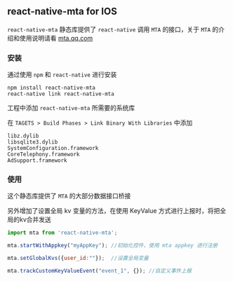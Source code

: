 ## react-native-mta for IOS

`react-native-mta` 静态库提供了 `react-native` 调用 `MTA` 的接口，关于 `MTA` 的介绍和使用说明请看 [mta.qq.com](`mta.qq.com`)

### 安装

通过使用 `npm` 和 `react-native` 进行安装

```
npm install react-native-mta
react-native link react-native-mta
```

工程中添加 `react-native-mta` 所需要的系统库

在 `TAGETS > Build Phases > Link Binary With Libraries` 中添加

```
libz.dylib
libsqlite3.dylib
SystemConfiguration.framework
CoreTelephony.framework
AdSupport.framework
```

### 使用

这个静态库提供了 `MTA` 的大部分数据接口桥接

另外增加了设置全局 kv 变量的方法，在使用 KeyValue 方式进行上报时，将把全局的kv合并发送

```javascript
import mta from 'react-native-mta';

mta.startWithAppkey("myAppKey"); //初始化控件，使用 mta appkey 进行注册

mta.setGlobalKvs({user_id:""});  //设置全局变量

mta.trackCustomKeyValueEvent("event_1", {}); //自定义事件上报

```

